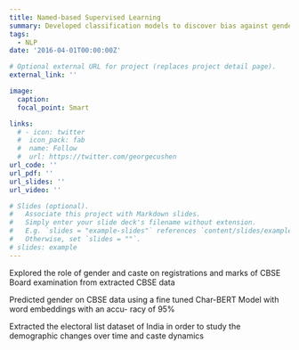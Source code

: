 ```yaml
---
title: Named-based Supervised Learning
summary: Developed classification models to discover bias against gender and caste in education and social media.
tags:
  - NLP
date: '2016-04-01T00:00:00Z'

# Optional external URL for project (replaces project detail page).
external_link: ''

image:
  caption: 
  focal_point: Smart

links:
  # - icon: twitter
  #  icon_pack: fab
  #  name: Follow
  #  url: https://twitter.com/georgecushen
url_code: ''
url_pdf: ''
url_slides: ''
url_video: ''

# Slides (optional).
#   Associate this project with Markdown slides.
#   Simply enter your slide deck's filename without extension.
#   E.g. `slides = "example-slides"` references `content/slides/example-slides.md`.
#   Otherwise, set `slides = ""`.
# slides: example
---
```

Explored the role of gender and caste on registrations and marks of CBSE Board examination from extracted
CBSE data

Predicted gender on CBSE data using a fine tuned Char-BERT Model with word embeddings with an accu-
racy of 95%

Extracted the electoral list dataset of India in order to study the demographic changes over time and caste
dynamics




